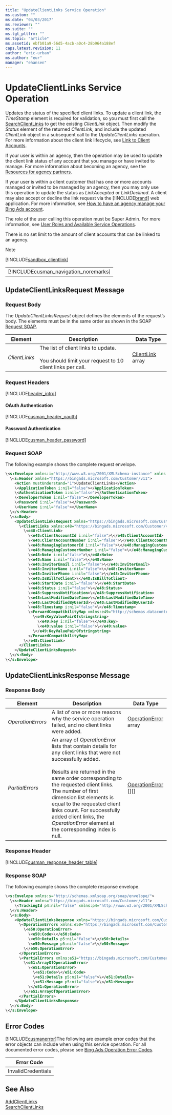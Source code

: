 ```yaml
---
title: "UpdateClientLinks Service Operation"
ms.custom: ""
ms.date: "04/03/2017"
ms.reviewer: ""
ms.suite: ""
ms.tgt_pltfrm: ""
ms.topic: "article"
ms.assetid: ebfb01a9-56d5-4acb-a0c4-28b964a188ef
caps.latest.revision: 11
author: "eric-urban"
ms.author: "eur"
manager: "ehansen"
---
```

# UpdateClientLinks Service Operation
Updates the status of the specified client links. To update a client link, the *TimeStamp* element is required for validation, so you must first call the [SearchClientLinks](../customer-api/searchclientlinks-service-operation.md) to get the existing *ClientLink* object. Then modify the *Status* element of the returned *ClientLink*, and include the updated *ClientLink* object  in a subsequent call to the *UpdateClientLinks* operation. For more information about the client link lifecycle, see [Link to Client Accounts](http://go.microsoft.com/fwlink/?LinkId=691023).

If your user is within an agency, then the operation may be used to update the client link status of any account that you manage or have invited to manage. For more information about becoming an agency, see the [Resources for agency partners](https://advertise.bingads.microsoft.com/en-us/resources/bing-partner-program/agency-resources).

If your user is within a client customer that has one or more accounts managed or invited to be managed by an agency, then you may only use this operation to update the status as *LinkAccepted* or *LinkDeclined*. A  client may also accept or decline the link request via the [!INCLUDE[brand](../customer-api/includes/brand.md)] web application. For more information, see [How to have an agency manage your Bing Ads account](http://help.bingads.microsoft.com/#apex/3/en/52004/3).

The role of the user calling this operation must be Super Admin. For more information, see [User Roles and Available Service Operations](http://go.microsoft.com/fwlink/?LinkId=691022).

There is no set limit to the amount of client accounts that can be linked to an agency.


> [!NOTE]
>[!INCLUDE[sandbox_clientlink](../customer-api/includes/sandbox-clientlink.md)]

||
|-|
|[!INCLUDE[cusman_navigation_noremarks](../customer-api/includes/cusman-navigation-noremarks.md)]|

## <a name="request"></a>UpdateClientLinksRequest Message

### Request Body
The *UpdateClientLinksRequest* object defines the elements of the request’s body. The elements must be in the same order as shown in the SOAP [Request SOAP](#request_soap).

|Element|Description|Data Type|
|-----------|---------------|-------------|
|*ClientLinks*|The list of client links to update.<br /><br />You should limit your request to 10 client links per call.|[ClientLink](../customer-api/clientlink-data-object.md) array|

### Request Headers
[!INCLUDE[header_intro](../customer-api/includes/header-intro.md)]
#### OAuth Authentication
[!INCLUDE[cusman_header_oauth](../customer-api/includes/cusman-header-oauth.md)]
#### Password Authentication
[!INCLUDE[cusman_header_password](../customer-api/includes/cusman-header-password.md)]
### <a name="request_soap"></a>Request SOAP
The following example shows the complete request envelope.

```xml
\<s:Envelope xmlns:i="http://www.w3.org/2001/XMLSchema-instance" xmlns:s="http://schemas.xmlsoap.org/soap/envelope/">
  \<s:Header xmlns="https://bingads.microsoft.com/Customer/v11">
    <Action mustUnderstand="1">UpdateClientLinks</Action>
    \<ApplicationToken i:nil="false"></ApplicationToken>
    \<AuthenticationToken i:nil="false"></AuthenticationToken>
    \<DeveloperToken i:nil="false"></DeveloperToken>
    \<Password i:nil="false"></Password>
    \<UserName i:nil="false"></UserName>
  \</s:Header>
  \<s:Body>
    <UpdateClientLinksRequest xmlns="https://bingads.microsoft.com/Customer/v11">
      \<ClientLinks xmlns:e48="https://bingads.microsoft.com/Customer/v11/Entities" i:nil="false">
        \<e48:ClientLink>
          \<e48:ClientAccountId i:nil="false">\</e48:ClientAccountId>
          \<e48:ClientAccountNumber i:nil="false">\</e48:ClientAccountNumber>
          \<e48:ManagingCustomerId i:nil="false">\</e48:ManagingCustomerId>
          \<e48:ManagingCustomerNumber i:nil="false">\</e48:ManagingCustomerNumber>
          \<e48:Note i:nil="false">\</e48:Note>
          \<e48:Name i:nil="false">\</e48:Name>
          \<e48:InviterEmail i:nil="false">\</e48:InviterEmail>
          \<e48:InviterName i:nil="false">\</e48:InviterName>
          \<e48:InviterPhone i:nil="false">\</e48:InviterPhone>
          \<e48:IsBillToClient>\</e48:IsBillToClient>
          \<e48:StartDate i:nil="false">\</e48:StartDate>
          \<e48:Status i:nil="false">\</e48:Status>
          \<e48:SuppressNotification>\</e48:SuppressNotification>
          \<e48:LastModifiedDateTime>\</e48:LastModifiedDateTime>
          \<e48:LastModifiedByUserId>\</e48:LastModifiedByUserId>
          \<e48:Timestamp i:nil="false">\</e48:Timestamp>
          \<ForwardCompatibilityMap xmlns:e49="http://schemas.datacontract.org/2004/07/System.Collections.Generic" i:nil="false">
            \<e49:KeyValuePairOfstringstring>
              \<e49:key i:nil="false">\</e49:key>
              \<e49:value i:nil="false">\</e49:value>
            \</e49:KeyValuePairOfstringstring>
          </ForwardCompatibilityMap>
        \</e48:ClientLink>
      </ClientLinks>
    </UpdateClientLinksRequest>
  \</s:Body>
\</s:Envelope>
```

## <a name="response"></a>UpdateClientLinksResponse Message

### <a name="Body_Elements"></a>Response Body

|Element|Description|Data Type|
|-----------|---------------|-------------|
|*OperationErrors*|A list of one or more reasons why the service operation failed, and no client links were added.|[OperationError](../customer-api/operationerror-data-object.md) array|
|*PartialErrors*|An array of *OperationError* lists that contain details for any client links that were not successfully added.<br /><br />Results are returned in the same order corresponding to the requested client links. The number of first dimension list elements is equal to the requested client links count. For successfully added client links, the *OperationError* element at the corresponding index is null.|[OperationError](../customer-api/operationerror-data-object.md) [][]|

### <a name="Header_Elements"></a>Response Header
[!INCLUDE[cusman_response_header_table](../customer-api/includes/cusman-response-header-table.md)]
### Response SOAP
The following example shows the complete response envelope.

```xml
\<s:Envelope xmlns:s="http://schemas.xmlsoap.org/soap/envelope/">
  \<s:Header xmlns="https://bingads.microsoft.com/Customer/v11">
    \<TrackingId p4:nil="false" xmlns:p4="http://www.w3.org/2001/XMLSchema-instance"></TrackingId>
  \</s:Header>
  \<s:Body>
    <UpdateClientLinksResponse xmlns="https://bingads.microsoft.com/Customer/v11">
      \<OperationErrors xmlns:e50="https://bingads.microsoft.com/Customer/v11/Exception" p5:nil="false" xmlns:p5="http://www.w3.org/2001/XMLSchema-instance">
        \<e50:OperationError>
          \<e50:Code>\</e50:Code>
          \<e50:Details p5:nil="false">\</e50:Details>
          \<e50:Message p5:nil="false">\</e50:Message>
        \</e50:OperationError>
      </OperationErrors>
      \<PartialErrors xmlns:e51="https://bingads.microsoft.com/Customer/v11/Exception" p5:nil="false" xmlns:p5="http://www.w3.org/2001/XMLSchema-instance">
        \<e51:ArrayOfOperationError>
          \<e51:OperationError>
            \<e51:Code>\</e51:Code>
            \<e51:Details p5:nil="false">\</e51:Details>
            \<e51:Message p5:nil="false">\</e51:Message>
          \</e51:OperationError>
        \</e51:ArrayOfOperationError>
      </PartialErrors>
    </UpdateClientLinksResponse>
  \</s:Body>
\</s:Envelope>
```

## <a name="errors"></a>Error Codes
[!INCLUDE[cusmanerror](../customer-api/includes/cusmanerror.md)]The following are example  error codes that the error objects can include when using this service operation. For all documented error codes, please see [Bing Ads Operation Error Codes](http://go.microsoft.com/fwlink/?LinkId=511884).

|Error Code|
|--------------|
|InvalidCredentials|

## See Also
[AddClientLinks](../customer-api/addclientlinks-service-operation.md)  
[SearchClientLinks](../customer-api/searchclientlinks-service-operation.md)  

